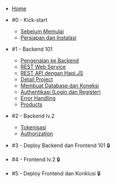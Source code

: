 - [Home](/)
- #0 - Kick-start

  - [Sebelum Memulai](pre-requisite.md)
  - [Persiapan dan Instalasi](instalasi.md)

- #1 - Backend 101

  - [Pengenalan ke Backend](m1-intro-backend.md)
  - [REST Web Service](m2-rest.md)
  - [REST API dengan Hapi.JS](m3-rest-hapi.md)
  - [Detail Project](m4-detail-project.md)
  - [Membuat Database dan Koneksi](m5-database.md)
  - [Authentikasi (Login dan Register)](m6-auth.md)
  - [Error Handling](m7-error-handling.md)
  - [Products](m8-products.md)

- #2 - Backend lv.2

  - [Tokenisasi](m9-tokenization.md)
  - [Authorization](m10-authorization.md)

- #3 - Deploy Backend dan Frontend 101 :lock:

- #4 - Frontend lv.2 :lock:

- #5 - Deploy Frontend dan Konklusi :lock: